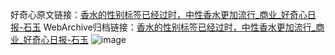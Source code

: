 好奇心原文链接：[香水的性别标签已经过时，中性香水更加流行_商业_好奇心日报-石玉](https://www.qdaily.com/articles/5845.html)
WebArchive归档链接：[香水的性别标签已经过时，中性香水更加流行_商业_好奇心日报-石玉](http://web.archive.org/web/20190623165551/https://www.qdaily.com/articles/5845.html)
![image](http://ww3.sinaimg.cn/large/007d5XDply1g3whcbndfpj30u042sb29)